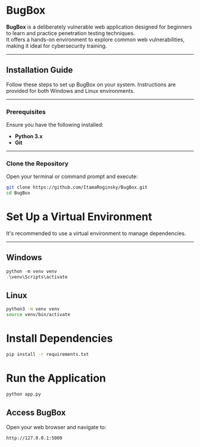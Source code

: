 # BugBox

**BugBox** is a deliberately vulnerable web application designed for beginners to learn and practice penetration testing techniques.  
It offers a hands-on environment to explore common web vulnerabilities, making it ideal for cybersecurity training.

---

## Installation Guide

Follow these steps to set up BugBox on your system. Instructions are provided for both Windows and Linux environments.

---

### Prerequisites

Ensure you have the following installed:
- **Python 3.x**
- **Git**

---

### Clone the Repository

Open your terminal or command prompt and execute:

```bash
git clone https://github.com/ItamaRoginsky/BugBox.git
cd BugBox
```

# Set Up a Virtual Environment

It's recommended to use a virtual environment to manage dependencies.

---

## Windows

```powershell
python -m venv venv
.\venv\Scripts\activate
```

## Linux
```bash
python3 -m venv venv
source venv/bin/activate
```

# Install Dependencies
```bash
pip install -r requirements.txt
```

# Run the Application
```bash
python app.py
```

## Access BugBox

Open your web browser and navigate to:
```arduino
http://127.0.0.1:5000 
```

